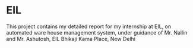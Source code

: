 # EIL
This project contains my detailed report for my internship at EIL, on automated ware house management system, under guidance of Mr. Nallin and Mr. Ashutosh, EIL Bhikaji Kama Place, New Delhi
